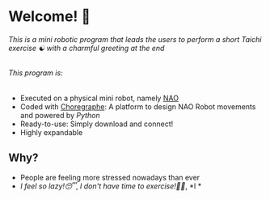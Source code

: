 # Welcome! 🤖

###### This is a mini robotic program that leads the users to perform a short Taichi exercise ☯️ with a charmful greeting at the end 
###### This program is:
- Executed on a physical mini robot, namely [NAO](https://nl.wikipedia.org/wiki/Nao_(robot))
- Coded with [Choregraphe](https://www.aldebaran.com/en/support/nao-6/choregraphe-setup-214-windows): A platform to design NAO Robot movements and powered by *Python*
- Ready-to-use: Simply download and connect!
- Highly expandable

## Why?
- People are feeling more stressed nowadays than ever
- *I feel so lazy!😴*, *I don't have time to exercise!😵‍💫*, *I *
